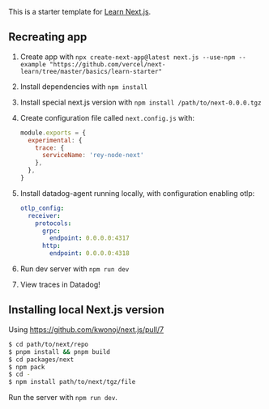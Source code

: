 This is a starter template for [Learn Next.js](https://nextjs.org/learn).

## Recreating app

1. Create app with `npx create-next-app@latest next.js --use-npm --example
   "https://github.com/vercel/next-learn/tree/master/basics/learn-starter"`

2. Install dependencies with `npm install`

3. Install special next.js version with `npm install /path/to/next-0.0.0.tgz`

4. Create configuration file called `next.config.js` with:

    ```js
    module.exports = {
      experimental: {
        trace: {
          serviceName: 'rey-node-next'
        },
      },
    }
    ```

5. Install datadog-agent running locally, with configuration enabling otlp:

    ```yaml
    otlp_config:
      receiver:
        protocols:
          grpc:
            endpoint: 0.0.0.0:4317
          http:
            endpoint: 0.0.0.0:4318
    ```

6. Run dev server with `npm run dev`

7. View traces in Datadog!

## Installing local Next.js version

Using https://github.com/kwonoj/next.js/pull/7

```bash
$ cd path/to/next/repo
$ pnpm install && pnpm build
$ cd packages/next
$ npm pack
$ cd -
$ npm install path/to/next/tgz/file
```

Run the server with `npm run dev`.
